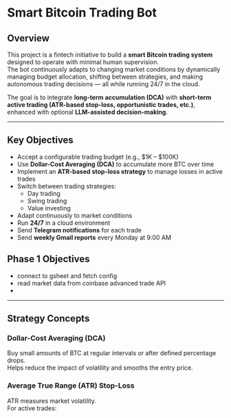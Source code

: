 # Smart Bitcoin Trading Bot

## Overview
This project is a fintech initiative to build a **smart Bitcoin trading system** designed to operate with minimal human supervision.  
The bot continuously adapts to changing market conditions by dynamically managing budget allocation, shifting between strategies, and making autonomous trading decisions — all while running 24/7 in the cloud.

The goal is to integrate **long-term accumulation (DCA)** with **short-term active trading (ATR-based stop-loss, opportunistic trades, etc.)**, enhanced with optional **LLM-assisted decision-making**.

---

## Key Objectives
- Accept a configurable trading budget (e.g., $1K – $100K)
- Use **Dollar-Cost Averaging (DCA)** to accumulate more BTC over time
- Implement an **ATR-based stop-loss strategy** to manage losses in active trades
- Switch between trading strategies:
  - Day trading
  - Swing trading
  - Value investing
- Adapt continuously to market conditions
- Run **24/7** in a cloud environment
- Send **Telegram notifications** for each trade
- Send **weekly Gmail reports** every Monday at 9:00 AM

## Phase 1 Objectives
- connect to gsheet and fetch config
- read market data from coinbase advanced trade API
- 
---

## Strategy Concepts

### Dollar-Cost Averaging (DCA)
Buy small amounts of BTC at regular intervals or after defined percentage drops.  
Helps reduce the impact of volatility and smooths the entry price.

### Average True Range (ATR) Stop-Loss
ATR measures market volatility.  
For active trades: